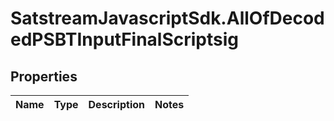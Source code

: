 # SatstreamJavascriptSdk.AllOfDecodedPSBTInputFinalScriptsig

## Properties
Name | Type | Description | Notes
------------ | ------------- | ------------- | -------------
